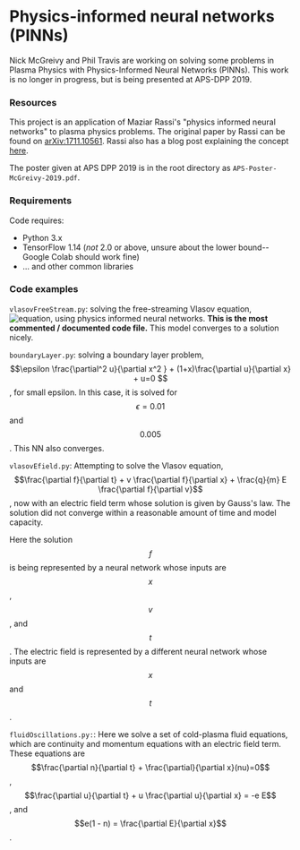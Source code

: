 # Physics-informed neural networks (PINNs)

Nick McGreivy and Phil Travis are working on solving some problems in Plasma Physics with Physics-Informed Neural Networks (PINNs). This work is no longer in progress, but is being presented at APS-DPP 2019.

### Resources
This project is an application of Maziar Rassi's "physics informed neural networks" to plasma physics problems. The original paper by Rassi can be found on [arXiv:1711.10561](https://arxiv.org/abs/1711.10561). Rassi also has a blog post explaining the concept [here](http://www.dam.brown.edu/people/mraissi/research/1_physics_informed_neural_networks/).

The poster given at APS DPP 2019 is in the root directory as `APS-Poster-McGreivy-2019.pdf`.

### Requirements
Code requires:

* Python 3.x
* TensorFlow 1.14 (*not* 2.0 or above, unsure about the lower bound--Google Colab should work fine)
* ... and other common libraries

### Code examples
`vlasovFreeStream.py`: solving the free-streaming Vlasov equation, ![equation](https://latex.codecogs.com/png.latex?\dpi{100}&space;\tiny&space;\frac{\partial&space;f}{\partial&space;t}&space;&plus;&space;v&space;\frac{\partial&space;f}{\partial&space;x}), using physics informed neural networks. __This is the most commented / documented code file.__ This model converges to a solution nicely.

`boundaryLayer.py`: solving a boundary layer problem, $$\epsilon \frac{\partial^2 u}{\partial x^2 } + (1+x)\frac{\partial u}{\partial x} + u=0 $$, for small epsilon. In this case, it is solved for $$\epsilon = 0.01$$ and $$0.005$$. This NN also converges.

`vlasovEfield.py`: Attempting to solve the Vlasov equation, $$\frac{\partial f}{\partial t} + v \frac{\partial f}{\partial x} + \frac{q}{m} E \frac{\partial f}{\partial v}$$, now with an electric field term whose solution is given by Gauss's law. The solution did not converge within a reasonable amount of time and model capacity. 

Here the solution $$f$$ is being represented by a neural network whose inputs are $$x$$, $$v$$, and $$t$$. The electric field is represented by a different neural network whose inputs are $$x$$ and $$t$$. 

`fluidOscillations.py:`: Here we solve a set of cold-plasma fluid equations, which are continuity and momentum equations with an electric field term. These equations are $$\frac{\partial n}{\partial t} + \frac{\partial}{\partial x}(nu)=0$$, $$\frac{\partial u}{\partial t} + u \frac{\partial u}{\partial x} = -e E$$, and $$e(1 - n) = \frac{\partial E}{\partial x}$$. 
